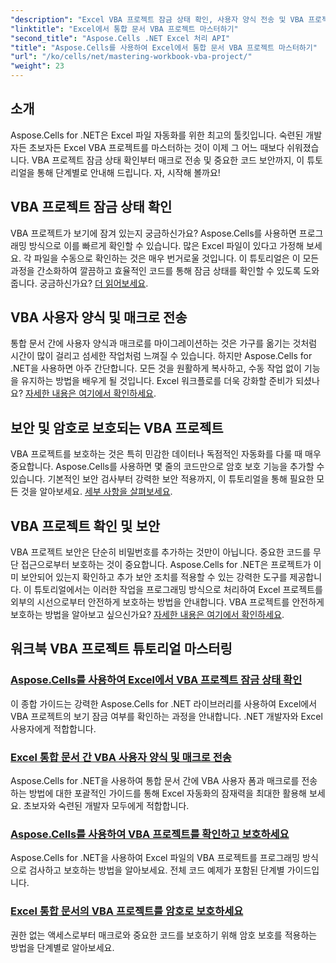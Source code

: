 ```yaml
---
"description": "Excel VBA 프로젝트 잠금 상태 확인, 사용자 양식 전송 및 VBA 프로젝트 보호를 완벽하게 익히기 위한 포괄적인 Aspose.Cells for .NET 튜토리얼을 살펴보세요."
"linktitle": "Excel에서 통합 문서 VBA 프로젝트 마스터하기"
"second_title": "Aspose.Cells .NET Excel 처리 API"
"title": "Aspose.Cells를 사용하여 Excel에서 통합 문서 VBA 프로젝트 마스터하기"
"url": "/ko/cells/net/mastering-workbook-vba-project/"
"weight": 23
---
```


## 소개

Aspose.Cells for .NET은 Excel 파일 자동화를 위한 최고의 툴킷입니다. 숙련된 개발자든 초보자든 Excel VBA 프로젝트를 마스터하는 것이 이제 그 어느 때보다 쉬워졌습니다. VBA 프로젝트 잠금 상태 확인부터 매크로 전송 및 중요한 코드 보안까지, 이 튜토리얼을 통해 단계별로 안내해 드립니다. 자, 시작해 볼까요!

## VBA 프로젝트 잠금 상태 확인

VBA 프로젝트가 보기에 잠겨 있는지 궁금하신가요? Aspose.Cells를 사용하면 프로그래밍 방식으로 이를 빠르게 확인할 수 있습니다. 많은 Excel 파일이 있다고 가정해 보세요. 각 파일을 수동으로 확인하는 것은 매우 번거로울 것입니다. 이 튜토리얼은 이 모든 과정을 간소화하여 깔끔하고 효율적인 코드를 통해 잠금 상태를 확인할 수 있도록 도와줍니다. 궁금하신가요? [더 읽어보세요](./check-vba-project-lock-status/).

## VBA 사용자 양식 및 매크로 전송

통합 문서 간에 사용자 양식과 매크로를 마이그레이션하는 것은 가구를 옮기는 것처럼 시간이 많이 걸리고 섬세한 작업처럼 느껴질 수 있습니다. 하지만 Aspose.Cells for .NET을 사용하면 아주 간단합니다. 모든 것을 원활하게 복사하고, 수동 작업 없이 기능을 유지하는 방법을 배우게 될 것입니다. Excel 워크플로를 더욱 강화할 준비가 되셨나요? [자세한 내용은 여기에서 확인하세요](./transfer-vba-user-form-and-macro/).

## 보안 및 암호로 보호되는 VBA 프로젝트

VBA 프로젝트를 보호하는 것은 특히 민감한 데이터나 독점적인 자동화를 다룰 때 매우 중요합니다. Aspose.Cells를 사용하면 몇 줄의 코드만으로 암호 보호 기능을 추가할 수 있습니다. 기본적인 보안 검사부터 강력한 보안 적용까지, 이 튜토리얼을 통해 필요한 모든 것을 알아보세요. [세부 사항을 살펴보세요](./password-protect-vba-projects/).

## VBA 프로젝트 확인 및 보안

VBA 프로젝트 보안은 단순히 비밀번호를 추가하는 것만이 아닙니다. 중요한 코드를 무단 접근으로부터 보호하는 것이 중요합니다. Aspose.Cells for .NET은 프로젝트가 이미 보안되어 있는지 확인하고 추가 보안 조치를 적용할 수 있는 강력한 도구를 제공합니다. 이 튜토리얼에서는 이러한 작업을 프로그래밍 방식으로 처리하여 Excel 프로젝트를 외부의 시선으로부터 안전하게 보호하는 방법을 안내합니다. VBA 프로젝트를 안전하게 보호하는 방법을 알아보고 싶으신가요? [자세한 내용은 여기에서 확인하세요](./check-and-secure-vba-projects-is-protected/).

## 워크북 VBA 프로젝트 튜토리얼 마스터링
### [Aspose.Cells를 사용하여 Excel에서 VBA 프로젝트 잠금 상태 확인](./check-vba-project-lock-status/)
이 종합 가이드는 강력한 Aspose.Cells for .NET 라이브러리를 사용하여 Excel에서 VBA 프로젝트의 보기 잠금 여부를 확인하는 과정을 안내합니다. .NET 개발자와 Excel 사용자에게 적합합니다.
### [Excel 통합 문서 간 VBA 사용자 양식 및 매크로 전송](./transfer-vba-user-form-and-macro/)
Aspose.Cells for .NET을 사용하여 통합 문서 간에 VBA 사용자 폼과 매크로를 전송하는 방법에 대한 포괄적인 가이드를 통해 Excel 자동화의 잠재력을 최대한 활용해 보세요. 초보자와 숙련된 개발자 모두에게 적합합니다.
### [Aspose.Cells를 사용하여 VBA 프로젝트를 확인하고 보호하세요](./check-and-secure-vba-projects-is-protected/)
Aspose.Cells for .NET을 사용하여 Excel 파일의 VBA 프로젝트를 프로그래밍 방식으로 검사하고 보호하는 방법을 알아보세요. 전체 코드 예제가 포함된 단계별 가이드입니다.
### [Excel 통합 문서의 VBA 프로젝트를 암호로 보호하세요](./password-protect-vba-projects/)
권한 없는 액세스로부터 매크로와 중요한 코드를 보호하기 위해 암호 보호를 적용하는 방법을 단계별로 알아보세요.